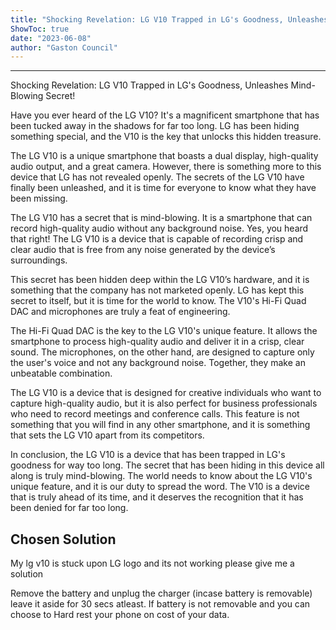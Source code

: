 ```yaml
---
title: "Shocking Revelation: LG V10 Trapped in LG's Goodness, Unleashes Mind-Blowing Secret!"
ShowToc: true 
date: "2023-06-08"
author: "Gaston Council"
---
```

*****
Shocking Revelation: LG V10 Trapped in LG's Goodness, Unleashes Mind-Blowing Secret!

Have you ever heard of the LG V10? It's a magnificent smartphone that has been tucked away in the shadows for far too long. LG has been hiding something special, and the V10 is the key that unlocks this hidden treasure.

The LG V10 is a unique smartphone that boasts a dual display, high-quality audio output, and a great camera. However, there is something more to this device that LG has not revealed openly. The secrets of the LG V10 have finally been unleashed, and it is time for everyone to know what they have been missing.

The LG V10 has a secret that is mind-blowing. It is a smartphone that can record high-quality audio without any background noise. Yes, you heard that right! The LG V10 is a device that is capable of recording crisp and clear audio that is free from any noise generated by the device’s surroundings.

This secret has been hidden deep within the LG V10’s hardware, and it is something that the company has not marketed openly. LG has kept this secret to itself, but it is time for the world to know. The V10's Hi-Fi Quad DAC and microphones are truly a feat of engineering.

The Hi-Fi Quad DAC is the key to the LG V10's unique feature. It allows the smartphone to process high-quality audio and deliver it in a crisp, clear sound. The microphones, on the other hand, are designed to capture only the user's voice and not any background noise. Together, they make an unbeatable combination.

The LG V10 is a device that is designed for creative individuals who want to capture high-quality audio, but it is also perfect for business professionals who need to record meetings and conference calls. This feature is not something that you will find in any other smartphone, and it is something that sets the LG V10 apart from its competitors.

In conclusion, the LG V10 is a device that has been trapped in LG's goodness for way too long. The secret that has been hiding in this device all along is truly mind-blowing. The world needs to know about the LG V10's unique feature, and it is our duty to spread the word. The V10 is a device that is truly ahead of its time, and it deserves the recognition that it has been denied for far too long.


## Chosen Solution
 My lg v10 is stuck upon LG logo and its not working please give me a solution

 Remove the battery and unplug the charger (incase battery is removable) leave it aside for 30 secs atleast. If battery is not removable and you can choose to Hard rest your phone on cost of your data.




